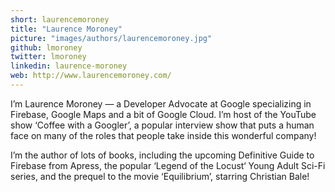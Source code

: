 ```yaml
---
short: laurencemoroney
title: "Laurence Moroney"
picture: "images/authors/laurencemoroney.jpg"
github: lmoroney
twitter: lmoroney
linkedin: laurence-moroney
web: http://www.laurencemoroney.com/
---
```


I’m Laurence Moroney — a Developer Advocate at Google specializing in Firebase, Google Maps
and a bit of Google Cloud. I’m host of the YouTube show ‘Coffee with a Googler’, a popular
interview show that puts a human face on many of the roles that people take inside this wonderful company!

I’m the author of lots of books, including the upcoming Definitive Guide to Firebase from Apress,
the popular ‘Legend of the Locust‘ Young Adult Sci-Fi series, and the prequel to the movie
‘Equilibrium’, starring Christian Bale!